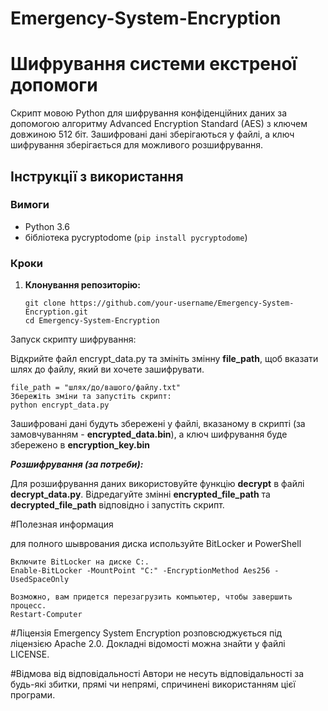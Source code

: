 # Emergency-System-Encryption


# Шифрування системи екстреної допомоги

Скрипт мовою Python для шифрування конфіденційних даних за допомогою алгоритму Advanced Encryption Standard (AES) з ключем довжиною 512 біт. Зашифровані дані зберігаються у файлі, а ключ шифрування зберігається для можливого розшифрування.

## Інструкції з використання

### Вимоги
- Python 3.6
- бібліотека pycryptodome (`pip install pycryptodome`)

### Кроки

1. **Клонування репозиторію:**
   ```
   git clone https://github.com/your-username/Emergency-System-Encryption.git
   cd Emergency-System-Encryption
   ```

Запуск скрипту шифрування:

Відкрийте файл encrypt_data.py та змініть змінну **file_path**, щоб вказати шлях до файлу, який ви хочете зашифрувати.
``` 
file_path = "шлях/до/вашого/файлу.txt"
Збережіть зміни та запустіть скрипт:
python encrypt_data.py
```

Зашифровані дані будуть збережені у файлі, вказаному в скрипті (за замовчуванням - **encrypted_data.bin**), а ключ шифрування буде збережено в **encryption_key.bin**

***Розшифрування (за потреби):***

Для розшифрування даних використовуйте функцію **decrypt** в файлі **decrypt_data.py**. Відредагуйте змінні **encrypted_file_path** та **decrypted_file_path** відповідно і запустіть скрипт.

#Полезная информация

для полного шыврования диска используйте BitLocker и PowerShell
```
Включите BitLocker на диске C:.
Enable-BitLocker -MountPoint "C:" -EncryptionMethod Aes256 -UsedSpaceOnly

Возможно, вам придется перезагрузить компьютер, чтобы завершить процесс.
Restart-Computer
```
#Ліцензія
Emergency System Encryption розповсюджується під ліцензією Apache 2.0. Докладні відомості можна знайти у файлі LICENSE.

#Відмова від відповідальності
Автори не несуть відповідальності за будь-які збитки, прямі чи непрямі, спричинені використанням цієї програми.


